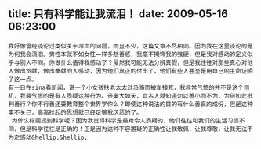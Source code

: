 title: 只有科学能让我流泪！
date: 2009-05-16 06:23:00
---

    我好像曾经谈论过类似关于冷血的问题，而且不少，这篇文章不尽相同。因为我在这里谈论的是为何我会流泪。男性本就不如女性一样多愁善感，我毫不掩饰我的强硬，但是我对感动的定义似乎与别人不同。你做什么值得我感动了？虽然我可能无法分辨真假，但是我往往对那些真心对他人做出贡献，做出奉献的人感动，因为他们真正的付出了，他们有些人甚至是用自己的生命证明了这一点。
    有一日在sina看新闻，说一个小女孩扶老太太过马路而被车撞死，我非常气愤的并不是这个司机，我最气愤的是有人质疑这种行为。丧事大如天，自古人就知道勿以善小而不为，为何如此批判善行？你不行善还要教育整个世界学你么？即使这种说法的目的有什么善良的成份，但是这种事不关己，高高挂起的思想就已经足够我厌恶的了。
     为什么标题提到科学呢？因为我觉得科学是最难令人质疑的，他们往往和我们的生活习惯不同，但是科学往往是正确的！正是因为这种不容置疑的正确性让我敬佩，让我尊敬，让我无法不为之感动&hellip;&hellip;
